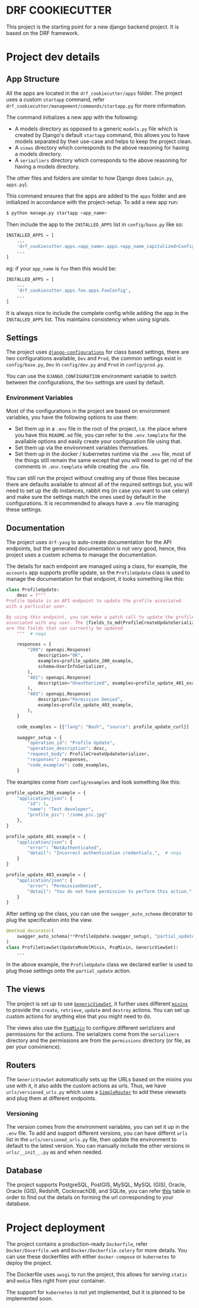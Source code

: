 # DRF COOKIECUTTER
This project is the starting point for a new django backend project. It is based on the DRF framework.

# Project dev details

## App Structure
All the apps are located in the `drf_cookiecutter/apps` folder. The project uses a custom `startapp` command, refer `drf_cookiecutter/management/commands/startapp.py` for more information.

The command initializes a new app with the following:
- A models directory as opposed to a generic `models.py` file which is created by Django's default `startapp` command, this allows you to have models separated by their use-case and helps to keep the project clean.
- A `views` directory which corresponds to the above reasoning for having a models directory.
- A `seriazliers` directory which corresponds to the above reasoning for having a models directory.

The other files and folders are similar to how Django does (`admin.py`, `apps.py`).

This command ensures that the apps are added to the `apps` folder and are initialized in accordance with the project-setup.
To add a new app run:
```bash
$ python manage.py startapp <app_name>
```
Then include the app to the `INSTALLED_APPS` list in `config/base.py` like so:
```python
INSTALLED_APPS = [
    ...
    'drf_cookiecutter.apps.<app_name>.apps.<app_name_capitalized>Config',
    ...
]
```
eg: if your `app_name` is `foo` then this would be:
```python
INSTALLED_APPS = [
    ...
    'drf_cookiecutter.apps.foo.apps.FooConfig',
    ...
]
```

It is always nice to include the complete config while adding the app in the `INSTALLED_APPS` list. This maintains consistency when using signals.

## Settings

The project uses [`django-configurations`](https://django-configurations.readthedocs.io/en/stable/) for class based settings, there are two configurations available, `Dev` and `Prod`, the common settings exist in `config/base.py`, `Dev` in `config/dev.py` and  `Prod` in `config/prod.py`.

You can use the `DJANGO_CONFIGURATION` environment variable to switch between the configurations, the `Dev` settings are used by default.

### Environment Variables
Most of the configurations in the project are based on environment variables, you have the following options to use them:
- Set them up in a `.env` file in the root of the project, i.e. the place where you have this `README.md` file, you can refer to the `.env.template` for the available options and easily create your configuration file using that.
- Set them up via the environment variables themselves.
- Set them up in the docker / kubernetes runtime via the `.env` file, most of the things still remain the same except that you will need to get rid of the comments in `.env.template` while creating the `.env` file.

You can still run the project without creating any of those files because there are defaults available to almost all of the required settings but, you will need to set up the db instances, rabbit mq (in case you want to use celery) and make sure the settings match the ones used by default in the configurations. It is recommended to always have a `.env` file managing these settings.

## Documentation
The project uses `drf-yasg` to auto-create documentation for the API endpoints, but the generated documentation is not very good, hence, this project uses a custom schema to manage the documentation.

The details for each endpoint are managed using a class, for example, the `accounts` app supports profile update, so the `ProfileUpdate` class is used to manage the documentation for that endpoint, it looks something like this:
    
```python
class ProfileUpdate:
    desc = f"""
Profile Update is an API endpoint to update the profile associated
with a particular user.

By using this endpoint, you can make a patch call to update the profile
associated with any user. The {fields_to_md(ProfileCreateUpdateSerializer.fields_names)}
are the fields that can currently be updated
    """  # noqa

    responses = {
        "200": openapi.Response(
            description="OK",
            examples=profile_update_200_example,
            schema=UserInfoSerializer,
        ),
        "401": openapi.Response(
            description="Unauthorized", examples=profile_update_401_example
        ),
        "403": openapi.Response(
            description="Permission Denied",
            examples=profile_update_403_example,
        ),
    }

    code_examples = [{"lang": "Bash", "source": profile_update_curl}]

    swagger_setup = {
        "operation_id": "Profile Update",
        "operation_description": desc,
        "request_body": ProfileCreateUpdateSerializer,
        "responses": responses,
        "code_examples": code_examples,
    }
```

The examples come from `config/examples` and look something like this:
```python
profile_update_200_example = {
    "application/json": {
        "id": 1,
        "name": "Test developer",
        "profile_pic": "/some_pic.jpg"
    },
}

profile_update_401_example = {
    "application/json": {
        "error": "NotAuthenticated",
        "detail": "Incorrect authentication credentials.",  # noqa
    }
}

profile_update_403_example = {
    "application/json": {
        "error": "PermissionDenied",
        "detail": "You do not have permission to perform this action."
    }
}
```

After setting up the class, you can use the `swagger_auto_schema` decorator to plug the specification into the view.

```python
@method_decorator(
    swagger_auto_schema(**ProfileUpdate.swagger_setup), "partial_update"
)
class ProfileViewSet(UpdateModelMixin, PsqMixin, GenericViewSet):
    ...
```

In the above example, the `ProfileUpdate` class we declared earlier is used to plug those settings onto the `partial_update` action.

## The views

The project is set up to use [`GenericViewSet`](https://www.django-rest-framework.org/api-guide/viewsets/#genericviewset), it further uses different [`mixins`](https://www.django-rest-framework.org/api-guide/generic-views/#mixins) to provide the `create`, `retrieve`, `update` and `destroy` actions.
You can set up custom actions for anything else that you might need to do.

The views also use the [`PsqMixin`](https://github.com/drf-psq/drf-psq#1-psqmixin-class) to configure different serizlizers and permissions for the actions. The serializers come from the `serializers` directory and the permissions are from the `permissions` directory (or file, as per your convinience).

## Routers
The `GenericViewSet` automatically sets up the URLs based on the mixins you use with it, it also adds the custom actions as urls. Thus, we have `urls/versioned_urls.py` which uses a [`SimpleRouter`](https://www.django-rest-framework.org/api-guide/routers/#simplerouter) to add these viewsets and plug them at different endpoints.

### Versioning
The version comes from the environment variables, you can set it up in the `.env` file. To add and support different versions, you can have differnt `urls` list in the `urls/versioned_urls.py` file, then update the environment to default to the latest version. You can manually include the other versions in `urls/__init__.py` as and when needed.

## Database
The project supports PostgreSQL, PostGIS, MySQL, MySQL (GIS), Oracle, Oracle (GIS), Redshift, CockroachDB, and SQLite, you can refer [this](https://github.com/jazzband/dj-database-url#url-schema) table in order to find out the details on forming the url corresponding to your database.

# Project deployment
The project contains a production-ready `Dockerfile`, refer `Docker/Docerfile.web` and `Docker/Dockerfile.celery` for more details. You can use these dockerfiles with either `docker-compose` or `kubernetes` to deploy the project.

The Dockerfile uses `uwsgi` to run the project, this allows for serving `static` and `media` files right from your container.

The support for `kubernetes` is not yet implemented, but it is planned to be implemented soon.
